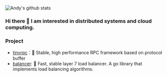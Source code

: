 <img  src="https://github-readme-stats.vercel.app/api?username=zehuamama&show_icons=true&theme=buefy" alt="Andy's github stats" />

### Hi there 👋 I am interested in distributed systems and cloud computing.

### Project

* [tinyrpc](https://github.com/zehuamama/tinyrpc)：🚀 Stable, high performance RPC framework based on protocol buffer
* [balancer](https://github.com/zehuamama/balancer): 🎉 Fast, stable layer 7 load balancer. A go library that implements load balancing algorithms.

<!--
**zehuamama/zehuamama** is a ✨ _special_ ✨ repository because its `README.md` (this file) appears on your GitHub profile.

Here are some ideas to get you started:

- 🔭 I’m currently working on ...
- 🌱 I’m currently learning ...
- 👯 I’m looking to collaborate on ...
- 🤔 I’m looking for help with ...
- 💬 Ask me about ...
- 📫 How to reach me: ...
- 😄 Pronouns: ...
- ⚡ Fun fact: ...
-->
